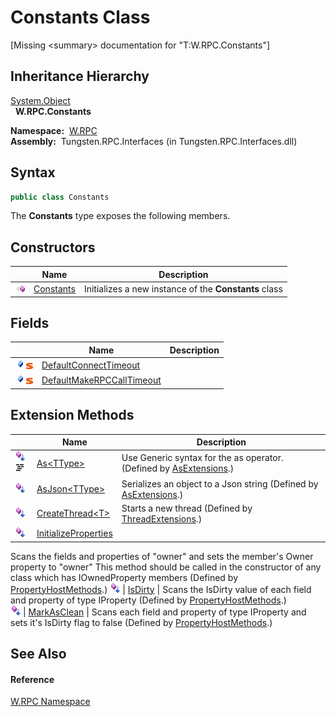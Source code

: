 Constants Class
===============
  
[Missing &lt;summary> documentation for "T:W.RPC.Constants"]



Inheritance Hierarchy
---------------------
[System.Object][1]  
  **W.RPC.Constants**  

  **Namespace:**  [W.RPC][2]  
  **Assembly:**  Tungsten.RPC.Interfaces (in Tungsten.RPC.Interfaces.dll)

Syntax
------

```csharp
public class Constants
```

The **Constants** type exposes the following members.


Constructors
------------

                 | Name           | Description                                           
---------------- | -------------- | ----------------------------------------------------- 
![Public method] | [Constants][3] | Initializes a new instance of the **Constants** class 


Fields
------

                                | Name                           | Description 
------------------------------- | ------------------------------ | ----------- 
![Public field]![Static member] | [DefaultConnectTimeout][4]     |             
![Public field]![Static member] | [DefaultMakeRPCCallTimeout][5] |             


Extension Methods
-----------------

                                          | Name                       | Description                                                                                                                                                                                                                      
----------------------------------------- | -------------------------- | -------------------------------------------------------------------------------------------------------------------------------------------------------------------------------------------------------------------------------- 
![Public Extension Method]![Code example] | [As&lt;TType>][6]          | Use Generic syntax for the as operator. (Defined by [AsExtensions][7].)                                                                                                                                                          
![Public Extension Method]                | [AsJson&lt;TType>][8]      | Serializes an object to a Json string (Defined by [AsExtensions][7].)                                                                                                                                                            
![Public Extension Method]                | [CreateThread&lt;T>][9]    | Starts a new thread (Defined by [ThreadExtensions][10].)                                                                                                                                                                         
![Public Extension Method]                | [InitializeProperties][11] | 
Scans the fields and properties of "owner" and sets the member's Owner property to "owner" This method should be called in the constructor of any class which has IOwnedProperty members
 (Defined by [PropertyHostMethods][12].) 
![Public Extension Method]                | [IsDirty][13]              | 
Scans the IsDirty value of each field and property of type IProperty
 (Defined by [PropertyHostMethods][12].)                                                                                                                 
![Public Extension Method]                | [MarkAsClean][14]          | 
Scans each field and property of type IProperty and sets it's IsDirty flag to false
 (Defined by [PropertyHostMethods][12].)                                                                                                  


See Also
--------

#### Reference
[W.RPC Namespace][2]  

[1]: http://msdn.microsoft.com/en-us/library/e5kfa45b
[2]: ../README.md
[3]: _ctor.md
[4]: DefaultConnectTimeout.md
[5]: DefaultMakeRPCCallTimeout.md
[6]: ../../W/AsExtensions/As__1.md
[7]: ../../W/AsExtensions/README.md
[8]: ../../W/AsExtensions/AsJson__1.md
[9]: ../../W.Threading/ThreadExtensions/CreateThread__1.md
[10]: ../../W.Threading/ThreadExtensions/README.md
[11]: ../../W/PropertyHostMethods/InitializeProperties.md
[12]: ../../W/PropertyHostMethods/README.md
[13]: ../../W/PropertyHostMethods/IsDirty.md
[14]: ../../W/PropertyHostMethods/MarkAsClean.md
[15]: ../../_icons/Help.png
[Public method]: ../../_icons/pubmethod.gif "Public method"
[Public field]: ../../_icons/pubfield.gif "Public field"
[Static member]: ../../_icons/static.gif "Static member"
[Public Extension Method]: ../../_icons/pubextension.gif "Public Extension Method"
[Code example]: ../../_icons/CodeExample.png "Code example"